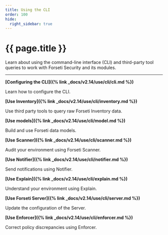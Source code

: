 ```yaml
---
title: Using the CLI
order: 100
hide:
  right_sidebar: true
---
```


# {{ page.title }}

Learn about using the command-line interface (CLI) and
third-party tool queries to work with Forseti Security
and its modules.

---

**[Configuring the CLI]({% link _docs/v2.14/use/cli/cli.md %})**

Learn how to configure the CLI.

**[Use Inventory]({% link _docs/v2.14/use/cli/inventory.md %})**

Use third party tools to query raw Forseti Inventory data.

**[Use models]({% link _docs/v2.14/use/cli/model.md %})**

Build and use Forseti data models.

**[Use Scanner]({% link _docs/v2.14/use/cli/scanner.md %})**

Audit your environment using Forseti Scanner.

**[Use Notifier]({% link _docs/v2.14/use/cli/notifier.md %})**

Send notifications using Notifier.

**[Use Explain]({% link _docs/v2.14/use/cli/explain.md %})**

Understand your environment using Explain.

**[Use Forseti Server]({% link _docs/v2.14/use/cli/server.md %})**

Update the configuration of the Server.

**[Use Enforcer]({% link _docs/v2.14/use/cli/enforcer.md %})**

Correct policy discrepancies using Enforcer.
